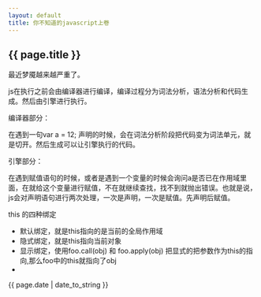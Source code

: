 ```yaml
---
layout: default
title: 你不知道的javascript上卷
---
```


<h2>{{ page.title }}</h2>
<p class="important">最近梦魇越来越严重了。</p>
<p>js在执行之前会由编译器进行编译，编译过程分为词法分析，语法分析和代码生成。然后由引擎进行执行。</p>
<p class="siamess-left">编译器部分：</p>
<p>在遇到一句var a = 12; 声明的时候，会在词法分析阶段把代码变为词法单元，就是切开。然后生成可以让引擎执行的代码。</p>
<p class="siamess-left">引擎部分：</p>
<p> 在遇到赋值语句的时候，或者是遇到一个变量的时候会询问a是否已在作用域里面，在就给这个变量进行赋值，不在就继续查找，找不到就抛出错误。也就是说，js会对声明语句进行两次处理，一次是声明，一次是赋值。先声明后赋值。</p>
<p>this 的四种绑定</p>
<ul>
	<li>默认绑定，就是this指向的是当前的全局作用域</li>
	<li>隐式绑定，就是this指向当前对象</li>
	<li>显示绑定，使用foo.call(obj) 和 foo.apply(obj) 把显式的把参数作为this的指向,那么foo中的this就指向了obj</li>
	<li></li>
</ul>















<p>{{ page.date | date_to_string }}</p>
